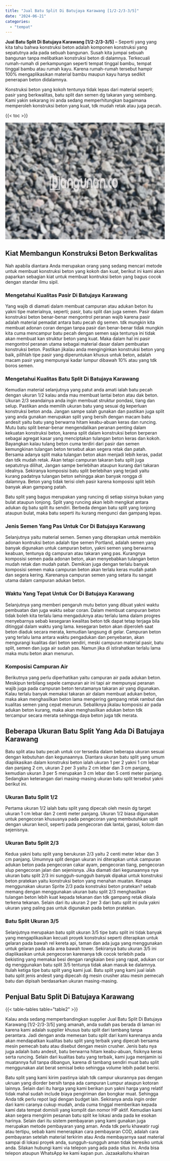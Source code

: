 ```yaml
---
title: "Jual Batu Split Di Batujaya Karawang [1/2-2/3-3/5]"
date: "2024-06-21"
categories: 
  - "tempat"
---
```


**Jual Batu Split Di Batujaya Karawang \[1/2-2/3-3/5\]** – Seperti yang yang kita tahu bahwa konstruksi beton adalah komponen konstruksi yang sepatutnya ada pada sebuah bangunan. Susah kita jumpai sebuah bangunan tanpa melibatkan konstruksi beton di dalamnya. Terkecuali rumah-rumah di perkampungan seperti tempat tinggal bambu, tempat tinggal bambu atau rumah kayu. Karena rumah-rumah tersebut hampir 100% mengaplikasikan material bambu maupun kayu hanya sedikit penerapan beton didalamnya.

Konstruksi beton yang kokoh tentunya tidak lepas dari material seperti; pasir yang berkwalitas, batu split dan semen dg takaran yang seimbang. Kami yakin sekarang ini anda sedang memperhitungkan bagaimana memperoleh konstruksi beton yang kuat, tdk mudah retak atau juga pecah.

{{< toc >}}

![Jual Batu Split Di Batujaya Karawang [1/2-2/3-3/5]](/images/jual-batu-split-21.png)

## Kiat Membangun Konstruksi Beton Berkwalitas

Nah apabila diantara Anda merupakan orang yang sedang mencari metode untuk membuat konstruksi beton yang kokoh dan kuat, berikut ini kami akan paparkan sebagian kiat untuk membuat kontruksi beton yang bagus cocok dengan standar ilmu sipil.

### Mengetahui Kualitas Pasir Di Batujaya Karawang

Yang wajib di diamati dalam membuat campuran atau adukan beton itu yakni tipe materialnya, seperti; pasir, batu split dan juga semen. Pasir dalam konstruksi beton benar-benar mengontrol peranan wajib karena pasir adalah material pemadat antara batu pecah dg semen. tdk mungkin kita membuat adonan coran dengan tanpa pasir dan benar-benar tidak mungkin kita cuma mencampur batu pecah dengan semen saja tentunya ini tidak akan membuat kan struktur beton yang kuat. Maka dalam hal ini pasir mengontrol peranan utama sebagai material dasar dalam pembuatan konstruksi beton. Pastikan jikalau anda menginginkan konstruksi beton yang baik, pilihlah tipe pasir yang diperuntukan khusus untuk beton, adalah macam pasir yang mempunyai kadar lumpur dibawah 10% atau yang tdk boros semen.

### Mengetahui Kualitas Batu Split Di Batujaya Karawang

Kemudian material selanjutnya yang patut anda amati ialah batu pecah dengan ukuran 1/2 kalau anda mau membuat lantai beton atau dak beton. Ukuran 2/3 seandainya anda ingin membuat struktur pondasi, tiang dan selup. Pastikan anda memilih ukuran batu yang sesuai dg keperluan konstruksi beton anda. Jangan sampe salah gunakan dan pastikan juga split yang anda gunakan merupakan split yang bersih dengan macam batu andesit yaitu batu yang berwarna hitam keabu-abuan keras dan runcing. Mutu batu split benar-benar mengendalikan peranan penting dalam kekuatan konstruksi beton, karena split dalam konstruksi beton berperan sebagai agregat kasar yang menciptakan tulangan beton keras dan kokoh. Bayangkan kalau tulang beton cuma terdiri dari pasir dan semen kemungkinan tulangan beton tersebut akan segera retak dan patah. Bersama adanya split maka tulangan beton akan menjadi lebih keras, padat dan tdk mudah retak. Akan tetapi campuran takaran batu split juga sepatutnya dilihat, Jangan sampe berlebihan ataupun kurang dari takaran idealnya. Sekiranya komposisi batu split berlebihan yang terjadi yaitu kurang padatnya tulangan beton sehingga akan banyak rongga di dalamnya. Beton yang tidak terisi oleh pasir karena komposisi split lebih banyak akan gampang patah.

Batu split yang bagus merupakan yang runcing di setiap sisinya bukan yang bulat ataupun lonjong. Split yang runcing akan lebih mengikat antara adukan dg batu split itu sendiri. Berbeda dengan batu split yang lonjong ataupun bulat, maka batu seperti itu kurang mengunci dan gampang lepas.

### Jenis Semen Yang Pas Untuk Cor Di Batujaya Karawang

Selanjutnya yaitu material semen. Semen yang diterapkan untuk membikin adonan kontruksi beton adalah tipe semen Portland, adalah semen yang banyak digunakan untuk campuran beton, yakni semen yang berwarna keabuan, tentunya dg campuran atau takaran yang pas. Kurangnya komposisi semen pada adonan beton, akan menyebabkan tulangan beton mudah retak dan mudah patah. Demikian juga dengan terlalu banyak komposisi semen maka campuran beton akan terlalu keras mudah patah dan segera kering. Karenanya campuran semen yang setara itu sangat utama dalam campuran adukan beton.

### Waktu Yang Tepat Untuk Cor Di Batujaya Karawang

Selanjutnya yang memberi pengaruh mutu beton yang dibuat yakni waktu pembuatan dan juga waktu sebar coran. Dalam membuat campuran beton tidak boleh kita terlalu lama mengaduknya atau terlalu lama dalam progres menyebarnya sebab kesegaran kwalitas beton tdk dapat tetap terjaga bila ditinggal dalam waktu yang lama. kesegaran beton akan diperoleh saat beton diaduk secara merata, kemudian langsung di gelar. Campuran beton yang terlalu lama antara waktu pengadukan dan penyebaran, akan mengurangi kualitas dari beton sendiri, meski campuran material pasir, batu split, semen dan juga air sudah pas. Namun jika di istirahatkan terlalu lama maka mutu beton akan menurun.

### Komposisi Campuran Air

Berikutnya yang perlu diperhatikan yaitu campuran air pada adukan beton. Meskipun terbilang sepele campuran air ini tapi air mempunyai peranan wajib juga pada campuran beton terutamanya takaran air yang digunakan. Kalau terlalu banyak memakai takaran air dalam membuat adukan beton, maka akan menghasilkan beton lama mengering gampang retak rambut dan kualitas semen yang cepat menurun. Sebaliknya jikalau komposisi air pada adukan beton kurang, maka akan menghasilkan adukan beton tdk tercampur secara merata sehingga daya beton juga tdk merata.

## Beberapa Ukuran Batu Split Yang Ada Di Batujaya Karawang

Batu split atau batu pecah untuk cor tersedia dalam beberapa ukuran sesuai dengan kebutuhan dan kegunaannya. Diantara ukuran batu split yang umum diaplikasikan dalam konstruksi beton ialah ukuran 1 per 2 yakni 1 cm lebar dan panjang 2 cm, ukuran 2 per 3 yaitu 2 cm lebar dan 3 cm panjang, kemudian ukuran 3 per 5 merupakan 3 cm lebar dan 5 centi meter panjang. Sedangkan keterangan dari masing-masing ukuran batu split tersebut yakni berikut ini.

### Ukuran Batu Split 1/2

Pertama ukuran 1/2 ialah batu split yang dipecah oleh mesin dg target ukuran 1 cm lebar dan 2 centi meter panjang. Ukuran 1/2 biasa digunakan untuk pengecoran khususnya pada pengecoran yang membutuhkan split dengan ukuran kecil, seperti pada pengecoran dak lantai, garasi, kolom dan sejenisnya.

### Ukuran Batu Split 2/3

Kedua yakni batu split yang berukuran 2/3 yaitu 2 centi meter lebar dan 3 cm panjang. Umumnya split dengan ukuran ini diterapkan untuk campuran adukan beton pada pengecoran cakar ayam, pengecoran tiang, pengecoran slup pengecoran jalan dan sejenisnya. Jika diamati dari kegunaannya nya ukuran batu split 2/3 ini sungguh-sungguh banyak dipakai untuk konstruksi beton pratekan yaitu konstruksi beton yang menahan muatan. Kenapa menggunakan ukuran Sprite 2/3 pada konstruksi beton pratekan? sebab memang dengan menggunakan ukuran batu split 2/3 menghasilkan tulangan beton lebih kuat kepada tekanan dan tdk gampang retak dikala terkena tekanan. Selain dari itu ukuran 2 per 3 dari batu split ini pula yakni ukuran yang paling pas untuk digunakan pada beton pratekan.

### Batu Split Ukuran 3/5

Selanjutnya merupakan batu split ukuran 3/5 tipe batu split ini tidak banyak yang mengaplikasikan kecuali proyek konstruksi seperti diterapkan untuk gelaran pada bawah rel kereta api, taman dan ada juga yang menggunakan untuk gelaran pada ada area bawah tower. Sekiranya batu ukuran 3/5 ini diaplikasikan untuk pengecoran karenanya tdk cocok terlebih pada bekisting yang memakai besi dengan rangkaian besi yang rapat, adukan cor dg menggunakan batu split 3/5 tentunya tidak akan masuk ke dalamnya. Itulah ketiga tipe batu split yang kami jual. Batu split yang kami jual ialah batu split jenis andesit yang dipecah dg mesin crusher atau mesin pemecah batu dan dipisah berdasarkan ukuran masing-masing.

## Penjual Batu Split Di Batujaya Karawang

{{< table-tables table="table2" >}}

Kalau anda sedang memperbandingkan supplier Jual Batu Split Di Batujaya Karawang \[1/2-2/3-3/5\] yang amanah, anda sudah pas berada di laman ini karena kami adalah supplier khusus batu split dari tambang tanpa perantara. Jadi dengan anda memesan batu split dari kami karenanya anda akan mendapatkan kualitas batu split yang terbaik yang dipecah bersama mesin pemecah batu atau disebut dengan mesin crusher. Jenis batu nya juga adalah batu andesit, batu berwarna hitam keabu-abuan, fisiknya keras serta runcing. Selain dari kualitas batu yang terbaik, kami juga menjamin isi muatannya full tanpa dibangun, karena di tambang sendiri muat batu split menggunakan alat berat semisal beko sehingga volume lebih padat berisi.

Batu split yang kami kirim pastinya ialah tdk campur ukurannya pas dengan ukruan yang diorder bersih tanpa ada campuran Lumpur ataupun kotoran lainnya. Selain dari itu harga yang kami berikan pun yakni harga yang relatif tidak mahal sudah include biaya pengiriman dan bongkar muat. Sehingga Anda tdk perlu repot lagi dengan budget lain. Sekiranya anda ingin order dari kami caranya cukup mudah, anda cuma tinggal memberikan kepada kami data tempat domisili yang komplit dan nomor HP aktif. Kemudian kami akan segera mengirim pesanan batu split ke lokasi anda pada ke esokan harinya. Selain dari itu sistem pembayaran yang kami gunakan juga merupakan metode pembayaran yang aman. Anda tdk perlu khawatir rugi atau tertipu, sebab kami menerapkan cara pembayaran COD, adalah cara pembayaran setelah material terkirim atau Anda membayarnya saat material sampai di lokasi proyek anda, sungguh-sungguh aman tidak beresiko untuk anda. Silakan hubungi kami via telepon yang ada pada situs ini. Anda bisa telepon ataupun WhatsApp ke kami kapan pun. Jazaakallohu khairan

